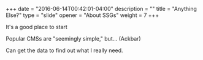 +++
date = "2016-06-14T00:42:01-04:00"
description = ""
title = "Anything Else?"
type = "slide"
opener = "About SSGs"
weight = 7
+++

It's a good place to start

Popular CMSs are "seemingly simple," but...
(Ackbar)

Can get the data to find out what I really need.